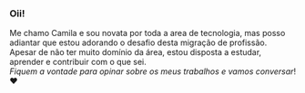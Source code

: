### Oii!
Me chamo Camila e sou novata por toda a area de tecnologia, mas posso adiantar que estou adorando o desafio desta migração de profissão.<br>
Apesar de não ter muito domínio da área, estou disposta a estudar, aprender e contribuir com o que sei.<br>
*Fiquem a vontade para opinar sobre os meus trabalhos e vamos conversar*! ❤

<!--
**camilablandrade/camilablandrade** is a ✨ _special_ ✨ repository because its `README.md` (this file) appears on your GitHub profile.

Here are some ideas to get you started:

- 🔭 I’m currently working on ...
- 🌱 I’m currently learning ...
- 👯 I’m looking to collaborate on ...
- 🤔 I’m looking for help with ...
- 💬 Ask me about ...
- 📫 How to reach me: ...
- 😄 Pronouns: ...
- ⚡ Fun fact: ...
-->
